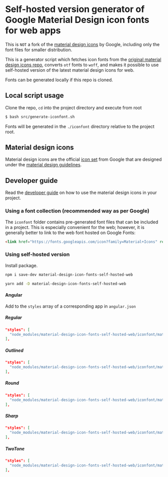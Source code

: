 # Self-hosted version generator of Google Material Design icon fonts for web apps

This is `NOT` a fork of the [material design icons](https://github.com/google/material-design-icons) by Google, including only the font files for smaller distribution.

This is a generator script which fetches icon fonts from the [original material design icons repo](https://github.com/google/material-design-icons), converts `otf` fonts to `woff`, and makes it possible to use self-hosted version of the latest material design icons for web.

Fonts can be generated locally if this repo is cloned.

## Local script usage

Clone the repo, `cd` into the project directory and execute from root

```bash
$ bash src/generate-iconfont.sh
```

Fonts will be generated in the `./iconfont` directory relative to the project root.

## Material design icons

Material design icons are the official [icon set](http://www.google.com/design/spec/style/icons.html#icons-system-icons) from Google that are designed under the [material design guidelines](http://www.google.com/design/spec).

## Developer guide

Read the [developer guide](http://google.github.io/material-design-icons/) on how to use the material design icons in your project.

### Using a font collection (recommended way as per Google)

The `iconfont` folder contains pre-generated font files that can be included in a project. This is especially convenient for the web; however, it is generally better to link to the web font hosted on Google Fonts:

```html
<link href="https://fonts.googleapis.com/icon?family=Material+Icons" rel="stylesheet">
```

### Using self-hosted version

Install package.

```bash
npm i save-dev material-design-icon-fonts-self-hosted-web
```

```bash
yarn add -D material-design-icon-fonts-self-hosted-web
```

#### Angular

Add to the `styles` array of a corresponding app in `angular.json`

##### Regular

```json
"styles": [
  "node_modules/material-design-icon-fonts-self-hosted-web/iconfont/material-icons.css"
],
```

##### Outlined

```json
"styles": [
  "node_modules/material-design-icon-fonts-self-hosted-web/iconfont/material-icons-outlined.css"
],
```

##### Round

```json
"styles": [
  "node_modules/material-design-icon-fonts-self-hosted-web/iconfont/material-icons-round.css"
],
```

##### Sharp

```json
"styles": [
  "node_modules/material-design-icon-fonts-self-hosted-web/iconfont/material-icons-sharp.css"
],
```

##### TwoTone

```json
"styles": [
  "node_modules/material-design-icon-fonts-self-hosted-web/iconfont/material-icons-twotone.css"
],
```
